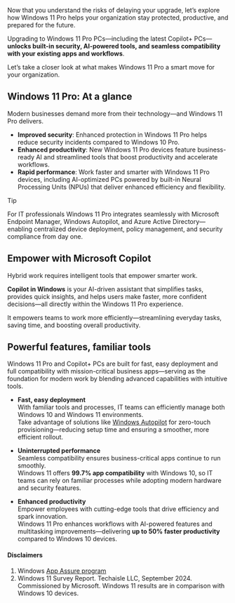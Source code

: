 Now that you understand the risks of delaying your upgrade, let’s explore how Windows 11 Pro helps your organization stay protected, productive, and prepared for the future.

Upgrading to Windows 11 Pro PCs—including the latest Copilot+ PCs—**unlocks built-in security, AI-powered tools, and seamless compatibility with your existing apps and workflows**.

Let’s take a closer look at what makes Windows 11 Pro a smart move for your organization.

## Windows 11 Pro: At a glance

Modern businesses demand more from their technology—and Windows 11 Pro delivers.

- **Improved security**: Enhanced protection in Windows 11 Pro helps reduce security incidents compared to Windows 10 Pro.  
- **Enhanced productivity**: New Windows 11 Pro devices feature business-ready AI and streamlined tools that boost productivity and accelerate workflows.  
- **Rapid performance**: Work faster and smarter with Windows 11 Pro devices, including AI-optimized PCs powered by built-in Neural Processing Units (NPUs) that deliver enhanced efficiency and flexibility.  

> [!TIP]
> For IT professionals Windows 11 Pro integrates seamlessly with Microsoft Endpoint Manager, Windows Autopilot, and Azure Active Directory—enabling centralized device deployment, policy management, and security compliance from day one.

## Empower with Microsoft Copilot

Hybrid work requires intelligent tools that empower smarter work.

**Copilot in Windows** is your AI-driven assistant that simplifies tasks, provides quick insights, and helps users make faster, more confident decisions—all directly within the Windows 11 Pro experience.

It empowers teams to work more efficiently—streamlining everyday tasks, saving time, and boosting overall productivity.

## Powerful features, familiar tools

Windows 11 Pro and Copilot+ PCs are built for fast, easy deployment and full compatibility with mission-critical business apps—serving as the foundation for modern work by blending advanced capabilities with intuitive tools.

- **Fast, easy deployment**  
  With familiar tools and processes, IT teams can efficiently manage both Windows 10 and Windows 11 environments.  
  Take advantage of solutions like [Windows Autopilot](/mem/autopilot/windows-autopilot) for zero-touch provisioning—reducing setup time and ensuring a smoother, more efficient rollout.

- **Uninterrupted performance**  
  Seamless compatibility ensures business-critical apps continue to run smoothly.  
  Windows 11 offers **99.7% app compatibility** with Windows 10, so IT teams can rely on familiar processes while adopting modern hardware and security features.

- **Enhanced productivity**  
  Empower employees with cutting-edge tools that drive efficiency and spark innovation.  
  Windows 11 Pro enhances workflows with AI-powered features and multitasking improvements—delivering **up to 50% faster productivity** compared to Windows 10 devices.

#### Disclaimers

1. Windows [App Assure program](/windows/compatibility/app-assure)  
1. Windows 11 Survey Report. Techaisle LLC, September 2024. Commissioned by Microsoft. Windows 11 results are in comparison with Windows 10 devices.